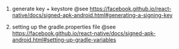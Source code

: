 1) generate key + keystore
@see https://facebook.github.io/react-native/docs/signed-apk-android.html#generating-a-signing-key

2) setting up the gradle.properties file
@see https://facebook.github.io/react-native/docs/signed-apk-android.html#setting-up-gradle-variables
